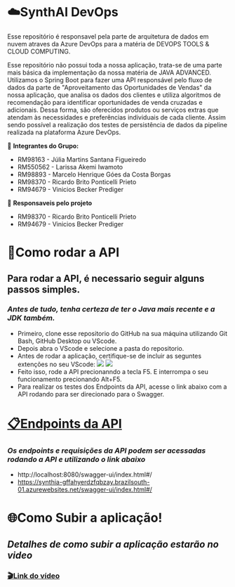 # ☁️SynthAI DevOps #
Esse repositório é responsavel pela parte de arquitetura de dados em nuvem atraves da Azure DevOps para a matéria de DEVOPS TOOLS & CLOUD COMPUTING.

Esse repositório não possui toda a nossa aplicação, trata-se de uma parte mais básica da implementação da nossa matéria de JAVA ADVANCED. Utilizamos o Spring Boot para fazer uma API responsável pelo fluxo de dados da parte de "Aproveitamento das Oportunidades de Vendas" da nossa aplicação, que analisa os dados dos clientes e utiliza algoritmos de recomendação para identificar oportunidades de venda cruzadas e adicionais. Dessa forma, são oferecidos produtos ou serviços extras que atendam às necessidades e preferências individuais de cada cliente. Assim sendo possível a realização dos testes de persistência de dados da pipeline realizada na plataforma Azure DevOps.

👥 **Integrantes do Grupo:**

- RM98163 - Júlia Martins Santana Figueiredo
- RM550562 - Larissa Akemi Iwamoto
- RM98893 - Marcelo Henrique Góes da Costa Borgas
- RM98370 - Ricardo Brito Ponticelli Prieto
- RM94679 - Vinicios Becker Prediger

👤 **Responsaveis pelo projeto**

- RM98370 - Ricardo Brito Ponticelli Prieto
- RM94679 - Vinicios Becker Prediger

# 📎Como rodar a API #

## Para rodar a API, é necessario seguir alguns passos simples. ##

### *Antes de tudo, tenha certeza de ter o Java mais recente e a JDK também.* ###

- Primeiro, clone esse repositorio do GitHub na sua máquina utilizando Git Bash, GitHub Desktop ou VScode.
- Depois abra o VScode e selecione a pasta do repositorio.
- Antes de rodar a aplicação, certifique-se de incluir as seguntes extenções no seu VScode:
  <img src="./Images/Captura de tela 2024-10-31 061355.png">
  <img src="./Images/Captura de tela 2024-10-31 061256.png">
- Feito isso, rode a API precionanndo a tecla F5. E interrompa o seu funcionamento precionando Alt+F5.
- Para realizar os testes dos Endpoints da API, acesse o link abaixo com a API rodando para ser direcionado para o Swagger.
  

# [📋Endpoints da API](http://localhost:8080/swagger-ui/index.html#/) #

### *Os endpoints e requisições da API podem ser acessadas rodando a API e utilizando o link abaixo* ###
- http://localhost:8080/swagger-ui/index.html#/
- https://synthia-gffahyerdzfqbzay.brazilsouth-01.azurewebsites.net/swagger-ui/index.html#/


# 🌐Como Subir a aplicação! #

## *Detalhes de como subir a aplicação estarão no video* ##

### [🎬Link do vídeo](https://youtu.be/oie8C5VeM1k) ###
